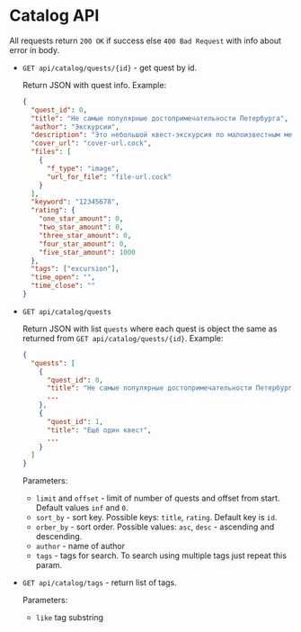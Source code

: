 # Catalog API
All requests return `200 OK` if success else `400 Bad Request` with info about error in body.
* `GET api/catalog/quests/{id}` - get quest by id.
    
    Return JSON with quest info. Example:
    ```json
    {
      "quest_id": 0,
      "title": "Не самые популярные достопримечательности Петербурга",
      "author": "Экскурсии",
      "description": "Это небольшой квест-экскурсия по малоизвестным местам Петербурга. Он содержит простые вопросы и несколько удаленных друг от друга мест, которые нужно посетить. Часть мест являются музеями и имеют свой режим работы.",
      "cover_url": "cover-url.cock",
      "files": [
        {
          "f_type": "image",
          "url_for_file": "file-url.cock"
        }
      ],
      "keyword": "12345678",
      "rating": {
        "one_star_amount": 0,
        "two_star_amount": 0,
        "three_star_amount": 0,
        "four_star_amount": 0,
        "five_star_amount": 1000
      },
      "tags": ["excursion"],
      "time_open": "",
      "time_close": ""
    }
    ```

* `GET api/catalog/quests`
    
    Return JSON with list `quests` where each quest is object the same as returned from `GET api/catalog/quests/{id}`. Example:
    ```json
    {
      "quests": [
        {
          "quest_id": 0,
          "title": "Не самые популярные достопримечательности Петербурга",
          ...
        },
        {
          "quest_id": 1,
          "title": "Ещё один квест",
          ...
        }
      ]
    }
    ```
   
    Parameters:
  * `limit` and `offset` - limit of number of quests and offset from start. Default values `inf` and `0`.
  * `sort_by` - sort key. Possible keys: `title`, `rating`. Default key is `id`.
  * `orber_by` - sort order. Possible values: `asc`, `desc` - ascending and descending.
  * `author` - name of author
  * `tags` - tags for search. To search using multiple tags just repeat this param.
  
* `GET api/catalog/tags` - return list of tags.
   
    Parameters:
  * `like` tag substring